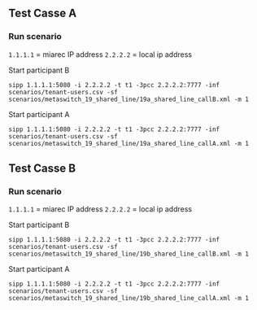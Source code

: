 



## Test Casse A

### Run scenario

`1.1.1.1` = miarec IP address
`2.2.2.2` = local ip address

Start participant B
```
sipp 1.1.1.1:5080 -i 2.2.2.2 -t t1 -3pcc 2.2.2.2:7777 -inf scenarios/tenant-users.csv -sf scenarios/metaswitch_19_shared_line/19a_shared_line_callB.xml -m 1
```

Start participant A
```
sipp 1.1.1.1:5080 -i 2.2.2.2 -t t1 -3pcc 2.2.2.2:7777 -inf scenarios/tenant-users.csv -sf scenarios/metaswitch_19_shared_line/19a_shared_line_callA.xml -m 1
```


## Test Casse B

### Run scenario

`1.1.1.1` = miarec IP address
`2.2.2.2` = local ip address

Start participant B
```
sipp 1.1.1.1:5080 -i 2.2.2.2 -t t1 -3pcc 2.2.2.2:7777 -inf scenarios/tenant-users.csv -sf scenarios/metaswitch_19_shared_line/19b_shared_line_callB.xml -m 1
```

Start participant A
```
sipp 1.1.1.1:5080 -i 2.2.2.2 -t t1 -3pcc 2.2.2.2:7777 -inf scenarios/tenant-users.csv -sf scenarios/metaswitch_19_shared_line/19b_shared_line_callA.xml -m 1
```

